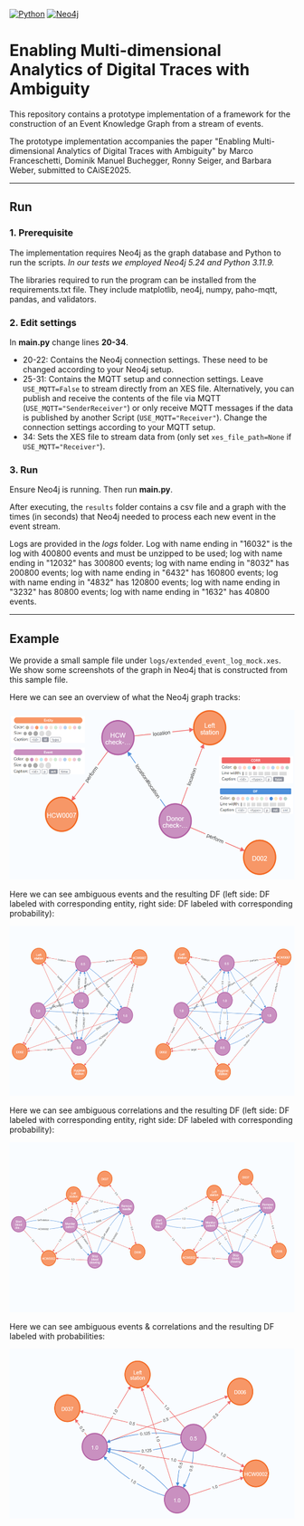 [![Python](https://img.shields.io/badge/python-3.11.9-blue?logo=python&logoColor=FED643)](https://www.python.org)
[![Neo4j](https://img.shields.io/badge/Neo4j-5.24-blue?logo=Neo4j&logoColor=#4581C3)](https://neo4j.com/)


# Enabling Multi-dimensional Analytics of Digital Traces with Ambiguity

This repository contains a prototype implementation of a framework for the construction of an Event Knowledge Graph from a stream of events.

The prototype implementation accompanies the paper "Enabling Multi-dimensional Analytics of Digital Traces with Ambiguity" by Marco Franceschetti, Dominik Manuel Buchegger, Ronny Seiger, and Barbara Weber, submitted to CAiSE2025.

---

## Run

### 1. Prerequisite

The implementation requires Neo4j as the graph database and Python to run the scripts. *In our tests we employed Neo4j 5.24 and Python 3.11.9.*

The libraries required to run the program can be installed from the requirements.txt file. They include matplotlib, neo4j, numpy, paho-mqtt, pandas, and validators.


### 2. Edit settings

In **main.py** change lines **20-34**.

- 20-22: Contains the Neo4j connection settings. These need to be changed according to your Neo4j setup.
- 25-31: Contains the MQTT setup and connection settings. Leave ```USE_MQTT=False``` to stream directly from an XES file. Alternatively, you can publish and receive the contents of the file via MQTT (```USE_MQTT="SenderReceiver"```) or only receive MQTT messages if the data is published by another Script (```USE_MQTT="Receiver"```). Change the connection settings according to your MQTT setup.
- 34:    Sets the XES file to stream data from (only set ```xes_file_path=None``` if ```USE_MQTT="Receiver"```).


### 3. Run

Ensure Neo4j is running. Then run **main.py**.

After executing, the ```results``` folder contains a csv file and a graph with the times (in seconds) that Neo4j needed to process each new event in the event stream.

Logs are provided in the *logs* folder. Log with name ending in "16032" is the log with 400800 events and must be unzipped to be used; log with name ending in "12032" has 300800 events; log with name ending in "8032" has 200800 events; log with name ending in "6432" has 160800 events; log with name ending in "4832" has 120800 events; log with name ending in "3232" has 80800 events; log with name ending in "1632" has 40800 events.

---

## Example

We provide a small sample file under ```logs/extended_event_log_mock.xes```. We show some screenshots of the graph in Neo4j that is constructed from this sample file.

Here we can see an overview of what the Neo4j graph tracks:

<img src="assets/neo4j_overview.png" height="300">

Here we can see ambiguous events and the resulting DF (left side: DF labeled with corresponding entity, right side: DF labeled with corresponding probability):

<img src="assets/neo4j_ambiguousEvent.png" height="300">

Here we can see ambiguous correlations and the resulting DF (left side: DF labeled with corresponding entity, right side: DF labeled with corresponding probability):

<img src="assets/neo4j_ambiguousCorrelations.png" height="300">

Here we can see ambiguous events & correlations and the resulting DF labeled with probabilities:

<img src="assets/neo4j_ambiguousBoth.png" height="300">

